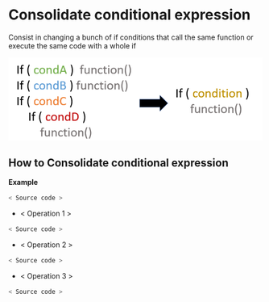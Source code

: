 # Consolidate conditional expression 
Consist in changing a bunch of if conditions that call the same function or execute the same 
code with a whole if   

![Schema](./image.png)
 

## How to Consolidate conditional expression
 **Example**
 ```python
 < Source code >   
 ```
 
 * < Operation 1 >
 ```python    
 < Source code >
 ```

 * < Operation 2 >
 ```python    
 < Source code >
 ```
 
  * < Operation 3 >
 ```python    
 < Source code >
 ```